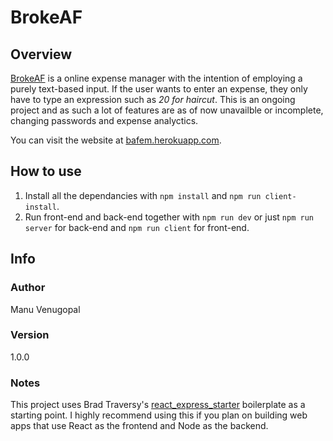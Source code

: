 # BrokeAF

## Overview

[BrokeAF](https://bafem.herokuapp.com/) is a online expense manager with the intention of employing a purely text-based input. If the user wants to enter an expense, they only have to type an expression such as _20 for haircut_. This is an ongoing project and as such a lot of features are as of now unavailble or incomplete, changing passwords and expense analyctics.

You can visit the website at [bafem.herokuapp.com](https://bafem.herokuapp.com/).

## How to use

1. Install all the dependancies with `npm install` and `npm run client-install`.
2. Run front-end and back-end together with `npm run dev` or just `npm run server` for back-end and `npm run client` for front-end.

## Info

### Author

Manu Venugopal

### Version

1.0.0

### Notes

This project uses Brad Traversy's [react_express_starter](https://github.com/bradtraversy/react_express_starter) boilerplate as a starting point. I highly recommend using this if you plan on building web apps that use React as the frontend and Node as the backend.
